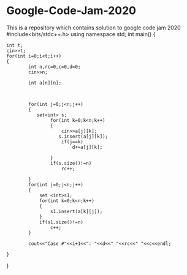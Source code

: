 # Google-Code-Jam-2020
This is a repository which contains solution to google code jam 2020
#include<bits/stdc++.h>
using namespace std;
int main()
{

    int t;
    cin>>t;
    for(int i=0;i<t;i++)
    {
            int n,rc=0,c=0,d=0;
            cin>>n;
            
            int a[n][n];
            


            for(int j=0;j<n;j++)
            {
               set<int> s;
                    for(int k=0;k<n;k++)
                    {
                        cin>>a[j][k];
                       s.insert(a[j][k]);
                        if(j==k)
                            d+=a[j][k];

                    }
                    if(s.size()!=n)
                        rc++;

            }
            for(int j=0;j<n;j++)
            {
                set <int>s1;
                for(int k=0;k<n;k++)
                {
                    s1.insert(a[k][j]);
                }
                if(s1.size()!=n)
                    c++;
            }

            cout<<"Case #"<<i+1<<": "<<d<<" "<<rc<<" "<<c<<endl;

    }
}
